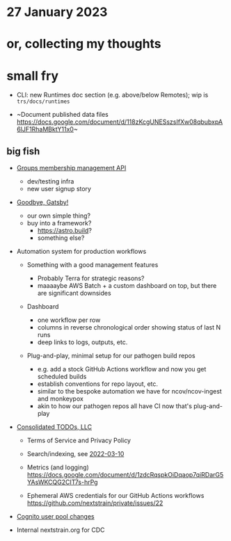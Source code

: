 # 27 January 2023
# or, collecting my thoughts

# small fry

- CLI: new Runtimes doc section (e.g. above/below Remotes); wip is `trs/docs/runtimes`

- ~Document published data files
  <https://docs.google.com/document/d/118zKcgUNESszsIfXw08qbubxpA6lJF1RhaMBktY11x0>~

## big fish

- [Groups membership management API](https://github.com/nextstrain/nextstrain.org/pull/581)
  - dev/testing infra
  - new user signup story

- [Goodbye, Gatsby!](2022-10-05.md)
  - our own simple thing?
  - buy into a framework?
    - <https://astro.build>?
    - something else?

- Automation system for production workflows
  - Something with a good management features
    - Probably Terra for strategic reasons?
    - maaaaybe AWS Batch + a custom dashboard on top, but there are significant downsides

  - Dashboard
    - one workflow per row
    - columns in reverse chronological order showing status of last N runs
    - deep links to logs, outputs, etc.

  - Plug-and-play, minimal setup for our pathogen build repos
    - e.g. add a stock GitHub Actions workflow and now you get scheduled builds
    - establish conventions for repo layout, etc.
    - similar to the bespoke automation we have for ncov/ncov-ingest and monkeypox
    - akin to how our pathogen repos all have CI now that's plug-and-play

- [Consolidated TODOs, LLC](2022-07-18.md)
  - Terms of Service and Privacy Policy

  - Search/indexing, see [2022-03-10](2022-03-10.md)

  - Metrics (and logging)
    <https://docs.google.com/document/d/1zdcRqspkOiDqaop7qiRDarG5YAsWKCQG2CIT7s-hrPg>

  - Ephemeral AWS credentials for our GitHub Actions workflows
    <https://github.com/nextstrain/private/issues/22>

- [Cognito user pool changes](2022-12-02.md)

- Internal nextstrain.org for CDC
